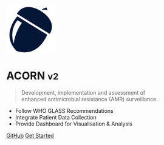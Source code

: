 ![logo](images/ACORN-icon.png)

# ACORN <small>v2</small>

> Development, implementation and assessment of <br>enhanced antimicrobial resistance (AMR) surveillance.

- Follow WHO GLASS Recommendations
- Integrate Patient Data Collection
- Provide Dashboard for Visualisation & Analysis

[GitHub](https://github.com/acornamr)
[Get Started](./README.md)